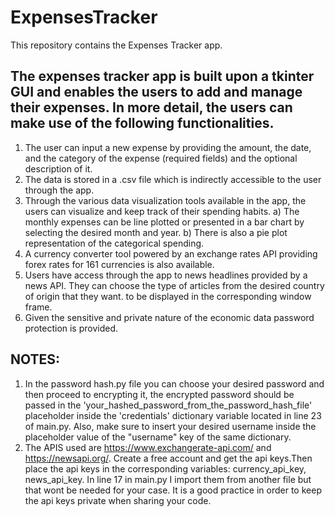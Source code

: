 # ExpensesTracker
This repository contains the Expenses Tracker app.

## The expenses tracker app is built upon a tkinter GUI and enables the users to add and manage their expenses. In more detail, the users can make use of the following functionalities.

1) The user can input a new expense by providing the amount, the date, and the category of the expense (required fields) and the optional description of it.
2) The data is stored in a .csv file which is indirectly accessible to the user through the app.
3) Through the various data visualization tools available in the app, the users can visualize and keep track of their spending habits.
   a) The monthly expenses can be line plotted or presented in a bar chart by selecting the desired month and year.
   b) There is also a pie plot representation of the categorical spending.
4) A currency converter tool powered by an exchange rates API providing forex rates for 161 currencies is also available.
5) Users have access through the app to news headlines provided by a news API. They can choose the type of articles from the desired country of origin that they want. 
   to be displayed in the corresponding window frame.
6) Given the sensitive and private nature of the economic data password protection is provided.

## NOTES:
1) In the password hash.py file you can choose your desired password and then proceed to encrypting it, the encrypted password should   be passed in the 'your_hashed_password_from_the_password_hash_file' placeholder inside the 'credentials' dictionary variable located in line 23 of main.py. Also, make sure to insert your desired username inside the placeholder value of the "username" key of the same dictionary.  
2) The APIS used are https://www.exchangerate-api.com/ and https://newsapi.org/. Create a free account and get the api keys.Then place the api keys in the corresponding variables: currency_api_key, news_api_key. In line 17 in main.py I import them from another file but that wont be needed for your case. It is a good practice in order to keep the api keys private when sharing your code.